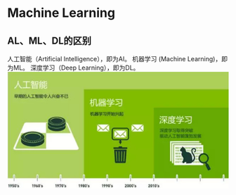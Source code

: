 # Machine Learning
## AL、ML、DL的区别
人工智能（Artificial Intelligence），即为AI。
机器学习 (Machine Learning)，即为ML。
深度学习（Deep Learning），即为DL。
![avatar](doc/base.png)